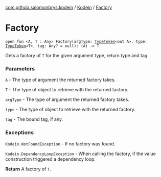 [com.github.salomonbrys.kodein](../index.md) / [Kodein](index.md) / [Factory](.)

# Factory

`open fun <A, T : Any> Factory(argType: `[`TypeToken`](../-type-token/index.md)`<out A>, type: `[`TypeToken`](../-type-token/index.md)`<T>, tag: Any? = null): (A) -> T`

Gets a factory of `T` for the given argument type, return type and tag.

### Parameters

`A` - The type of argument the returned factory takes.

`T` - The type of object to retrieve with the returned factory.

`argType` - The type of argument the returned factory takes.

`type` - The type of object to retrieve with the returned factory.

`tag` - The bound tag, if any.

### Exceptions

`Kodein.NotFoundException` - If no factory was found.

`Kodein.DependencyLoopException` - When calling the factory, if the value construction triggered a dependency loop.

**Return**
A factory of `T`.

